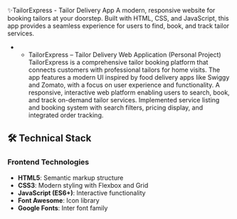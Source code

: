 
✨TailorExpress - Tailor Delivery App
A modern, responsive website for booking tailors at your doorstep. Built with HTML, CSS, and JavaScript, this app provides a seamless experience for users to find, book, and track tailor services.

* * TailorExpress – Tailor Delivery Web Application (Personal Project)
TailorExpress is a comprehensive tailor booking platform that connects customers with professional tailors for home visits. The app features a modern UI inspired by food delivery apps like Swiggy and Zomato, with a focus on user experience and functionality. A responsive, interactive web platform enabling users to search, book, and track on-demand tailor services.
Implemented service listing and booking system with search filters, pricing display, and integrated order tracking.

## 🛠️ Technical Stack

### Frontend Technologies
- **HTML5**: Semantic markup structure
- **CSS3**: Modern styling with Flexbox and Grid
- **JavaScript (ES6+)**: Interactive functionality
- **Font Awesome**: Icon library
- **Google Fonts**: Inter font family
